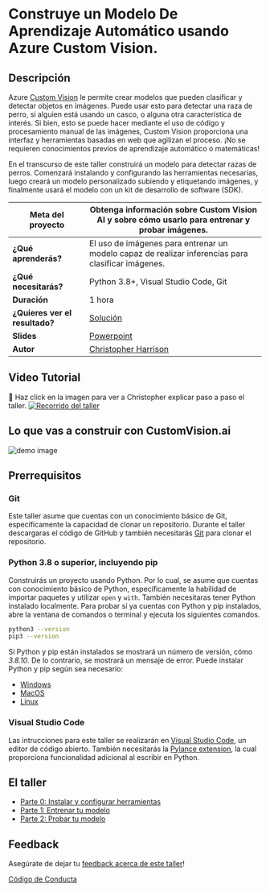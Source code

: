 # Construye un Modelo De Aprendizaje Automático usando Azure Custom Vision.  

## Descripción

Azure [Custom Vision](https://docs.microsoft.com/azure/cognitive-services/custom-vision-service/?WT.mc_id=academic-49102-chrhar) le permite crear modelos que pueden clasificar y detectar objetos en imágenes. Puede usar esto para detectar una raza de perro, si alguien está usando un casco, o alguna otra característica de interés. Si bien, esto se puede hacer mediante el uso de código y procesamiento manual de las imágenes, Custom Vision proporciona una interfaz y herramientas basadas en web que agilizan el proceso. ¡No se requieren conocimientos previos de aprendizaje automático o matemáticas! 

En el transcurso de este taller construirá un modelo para detectar razas de perros. Comenzará instalando y configurando las herramientas necesarias, luego creará un modelo personalizado subiendo y etiquetando imágenes, y finalmente usará el modelo con un kit de desarrollo de software (SDK). 

| **Meta del proyecto**              | Obtenga información sobre Custom Vision AI y sobre cómo usarlo para entrenar y probar imágenes.                                    |
| ----------------------------- | --------------------------------------------------------------------- |
| **¿Qué aprenderás?**       |El uso de imágenes para entrenar un modelo capaz de realizar inferencias para clasificar imágenes. |
| **¿Qué necesitarás?**          | Python 3.8+, Visual Studio Code, Git |
| **Duración**                  | 1 hora                                                                |
| **¿Quieres ver el resultado?** | [Solución](./solution)                         |
| **Slides** | [Powerpoint](slides.pptx)
| **Autor** | [Christopher Harrison](https://geektrainer.dev)

## Video Tutorial
🎥 Haz click en la imagen para ver a Christopher explicar paso a paso el taller. 
[![Recorrido del taller](../../images/promo.png)](https://youtu.be/YWTDxcHAfkA "workshop walk-through")

## Lo que vas a construir con CustomVision.ai

![demo image](../../images/demo.png)

## Prerrequisitos

### Git

Este taller asume que cuentas con un conocimiento básico de Git, específicamente la capacidad de clonar un repositorio. Durante el taller descargaras el código de GitHub y también necesitarás [Git](https://git-scm.com/) para clonar el repositorio. 


### Python 3.8 o superior, incluyendo pip

Construirás un proyecto usando Python. Por lo cual, se asume que cuentas con conocimiento básico de Python, específicamente la habilidad de importar paquetes y utilizar `open` y `with`. También necesitaras tener Python instalado localmente. Para probar sí ya cuentas con Python y pip instalados, abre la ventana de comandos o terminal y ejecuta los siguientes comandos.  

```bash
python3 --version
pip3 --version
```
Si Python y pip están instalados se mostrará un número de versión, cómo *3.8.10*. De lo contrario, se mostrará un mensaje de error. Puede instalar Python y pip según sea necesario: 

- [Windows](https://docs.microsoft.com/windows/python/beginners?WT.mc_id=academic-49102-chrhar#install-python)
- [MacOS](https://www.python.org/downloads/macos/)
- [Linux](https://packaging.python.org/guides/installing-using-linux-tools/)

### Visual Studio Code

Las intrucciones para este taller se realizarán en [Visual Studio Code](https://code.visualstudio.com?WT.mc_id=academic-49102-chrhar), un editor de código abierto. También necesitarás la [Pylance extension](https://marketplace.visualstudio.com/items?itemName=ms-python.vscode-pylance&WT.mc_id=academic-49102-chrhar), la cual proporciona funcionalidad adicional al escribir en Python. 

## El taller

- [Parte 0: Instalar y configurar herramientas](./setup-es.md)
- [Parte 1: Entrenar tu modelo](./train-es.md)
- [Parte 2: Probar tu modelo](./predict-es.md)

## Feedback

Asegúrate de dejar tu [feedback acerca de este taller](https://forms.office.com/r/MdhJWMZthR)!

[Código de Conducta](../../../../CODE_OF_CONDUCT.md)
